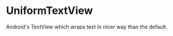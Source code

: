 UniformTextView
===============

Android's TextView which wraps text in nicer way than the default.
